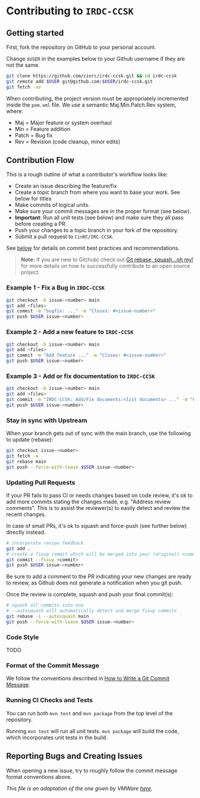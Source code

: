 # Contributing to `IRDC-CCSK`

## Getting started

First, fork the repository on GitHub to your personal account.

Change `$USER` in the examples below to your Github username if they are not the
same.

```bash
git clone https://github.com/cinrc/irdc-ccsk.git && cd irdc-ccsk
git remote add $USER git@github.com:$USER/irdc-ccsk.git
git fetch -av
```

When contributing, the project version must be appropriately incremented inside the `pom.xml` file. We use a semantic
Maj.Min.Patch.Rev system, where:

* Maj = Major feature or system overhaul
* Min = Feature addition
* Patch = Bug fix
* Rev = Revision (code cleanup, minor edits)

## Contribution Flow

This is a rough outline of what a contributor's workflow looks like:

- Create an issue describing the feature/fix
- Create a topic branch from where you want to base your work. See below for titles
- Make commits of logical units.
- Make sure your commit messages are in the proper format (see below).
- **Important**: Run all unit tests (see below) and make sure they all pass before creating a PR.
- Push your changes to a topic branch in your fork of the repository.
- Submit a pull request to `CinRC/IRC-CCSK`.

See [below](#format-of-the-commit-message) for details on commit best practices
and recommendations.

> **Note:** If you are new to Git(hub) check out [Git rebase, squash...oh
> my!](https://www.mgasch.com/2021/05/git-basics/) for more details on how to
> successfully contribute to an open source project.

### Example 1 - Fix a Bug in `IRDC-CCSK`

```bash
git checkout -b issue-<number> main
git add <files>
git commit -m "bugfix: ..." -m "Closes: #<issue-number>"
git push $USER issue-<number>
```

### Example 2 - Add a new feature to `IRDC-CCSK`

```bash
git checkout -b issue-<number> main
git add <files>
git commit -m "Add feature ..." -m "Closes: #<issue-number>"
git push $USER issue-<number>
```

### Example 3 - Add or fix documentation to `IRDC-CCSK`

```bash
git checkout -b issue-<number> main
git add <files>
git commit -m "IRDC-CCSK: Add/Fix documents:<list documents> ..." -m "Closes: #<issue-number>"
git push $USER issue-<number>
```

### Stay in sync with Upstream

When your branch gets out of sync with the main branch, use the
following to update (rebase):

```bash
git checkout issue-<number>
git fetch -a
git rebase main
git push --force-with-lease $USER issue-<number>
```

### Updating Pull Requests

If your PR fails to pass CI or needs changes based on code review, it's ok to
add more commits stating the changes made, e.g. "Address review comments". This
is to assist the reviewer(s) to easily detect and review the recent changes.

In case of small PRs, it's ok to squash and force-push (see further below)
directly instead.

```bash
# incorporate review feedback
git add .
# create a fixup commit which will be merged into your (original) <commit>
git commit --fixup <commit>
git push $USER issue-<number>
```

Be sure to add a comment to the PR indicating your new changes are ready to
review, as Github does not generate a notification when you git push.

Once the review is complete, squash and push your final commit(s):

```bash
# squash all commits into one
# --autosquash will automatically detect and merge fixup commits
git rebase -i --autosquash main
git push --force-with-lease $USER issue-<number>
```

### Code Style

TODO

### Format of the Commit Message

We follow the conventions described in [How to Write a Git Commit
Message](http://chris.beams.io/posts/git-commit/).

### Running CI Checks and Tests

You can run both `mvn test` and `mvn package` from the top level of the
repository.

Running `mvn test` will run all unit tests. `mvn package` will build the code, which incorporates unit tests in the
build.

## Reporting Bugs and Creating Issues

When opening a new issue, try to roughly follow the commit message format
conventions above.

*This file is an adaptation of the one given by VMWare [here](https://github.com/vmware/govmom).*
